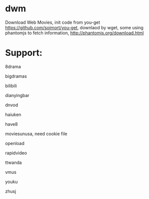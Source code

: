 # dwm
Download Web Movies, init code from you-get https://github.com/soimort/you-get, downlaod by wget, some using phantomjs to fetch information, http://phantomjs.org/download.html

# Support:

8drama

bigdramas

bilibili

dianyingbar

dnvod

haiuken

have8

moviesunusa, need cookie file

openload

rapidvideo

ttwanda

vmus

youku

zhusj
